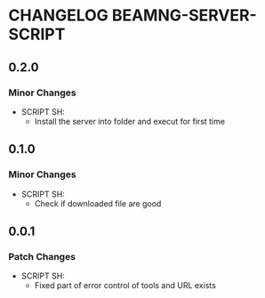 # CHANGELOG BEAMNG-SERVER-SCRIPT

## 0.2.0

### Minor Changes

-   SCRIPT SH:
    -   Install the server into folder and execut for first time

## 0.1.0

### Minor Changes

-   SCRIPT SH:
    -   Check if downloaded file are good

## 0.0.1

### Patch Changes

-   SCRIPT SH:
    -   Fixed part of error control of tools and URL exists
